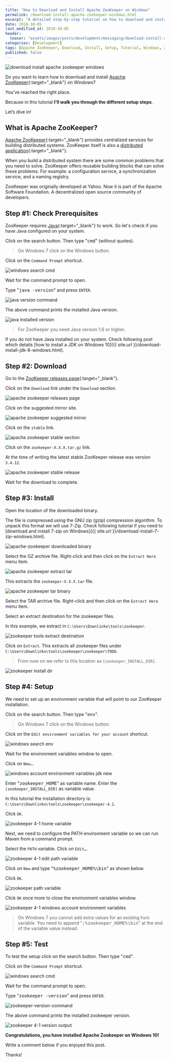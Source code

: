 ```yaml
---
title: "How to Download and Install Apache ZooKeeper on Windows"
permalink: /download-install-apache-zookeeper-windows.html
excerpt: "A detailed step-by-step tutorial on how to download and install Apache ZooKeeper on Windows 10."
date: 2018-10-05
last_modified_at: 2018-10-05
header:
  teaser: "assets/images/posts/development/messaging/download-install-apache-zookeeper-windows.png"
categories: [Development]
tags: [Apache ZooKeeper, Download, Install, Setup, Tutorial, Windows, Zookeeper]
published: false
---
```


<img src="{{ site.url }}/assets/images/posts/development/messaging/download-install-apache-zookeeper-windows.png" alt="download install apache zookeeper windows" class="align-right title-image">

Do you want to learn how to download and install [Apache ZooKeeper](https://zookeeper.apache.org/){:target="_blank"} on Windows?

You’ve reached the right place.

Because in this tutorial **I'll walk you through the different setup steps**.

Let’s dive in!

## What is Apache ZooKeeper?

[Apache ZooKeeper](https://en.wikipedia.org/wiki/Apache_ZooKeeper){:target="_blank"} provides centralized services for building distributed systems. ZooKeeper itself is also a [distributed application](https://en.wikipedia.org/wiki/Distributed_computing){:target="_blank"}.

When you build a distributed system there are some common problems that you need to solve. ZooKeeper offers reusable building blocks that can solve these problems. For example: a configuration service, a synchronization service, and a naming registry.

ZooKeeper was originally developed at Yahoo. Now it is part of the Apache Software Foundation. A decentralized open source community of developers.

## Step #1: Check Prerequisites

ZooKeeper requires [Java](http://www.oracle.com/technetwork/java/javase/downloads/index.html){:target="_blank"} to work. So let's check if you have Java configured on your system.

Click on the search button. Then type "<kbd>cmd</kbd>" (without quotes).

> On Windows 7 click on the Windows button.

Click on the `Command Prompt` shortcut.

<img src="{{ site.url }}/assets/images/posts/development/windows-search-cmd.png" alt="windows search cmd">

Wait for the command prompt to open.

Type "<kbd>java -version</kbd>" and press `ENTER`.

<img src="{{ site.url }}/assets/images/posts/development/java-version-command.png" alt="java version command">

The above command prints the installed Java version.

<img src="{{ site.url }}/assets/images/posts/development/java-installed-version.png" alt="java installed version">

> For ZooKeeper you need Java version 1.6 or higher.

If you do not have Java installed on your system. Check following post which details [how to install a JDK on Windows 10]({{ site.url }}/download-install-jdk-8-windows.html).

## Step #2: Download

Go to the [ZooKeeper releases page](https://zookeeper.apache.org/releases.html){:target="_blank"}.

Click on the `Download` link under the `Download` section.

<img src="{{ site.url }}/assets/images/posts/development/messaging/apache-zookeeper-releases-page.png" alt="apache zookeeper releases page">

Click on the suggested mirror site.

<img src="{{ site.url }}/assets/images/posts/development/messaging/apache-zookeeper-suggested-mirror.png" alt="apache zookeeper suggested mirror">

Click on the `stable` link.

<img src="{{ site.url }}/assets/images/posts/development/messaging/apache-zookeeper-stable-section.png" alt="apache zookeeper stable section">

Click on the `zookeeper-X.X.X.tar.gz` link.

At the time of writing the latest stable ZooKeeper release was version `3.4.12`.

<img src="{{ site.url }}/assets/images/posts/development/messaging/apache-zookeeper-stable-release.png" alt="apache zookeeper stable release">

Wait for the download to complete.

## Step #3: Install

Open the location of the downloaded binary.

The file is compressed using the GNU zip (gzip) compression algorithm. To unpack this format we will use 7-Zip. Check following tutorial if you need to [download and install 7-zip on Windows]({{ site.url }}/download-install-7-zip-windows.html).

<img src="{{ site.url }}/assets/images/posts/development/messaging/apache-zookeeper-downloaded-binary.png" alt="apache-zookeeper downloaded binary">

Select the GZ archive file. Right-click and then click on the `Extract Here` menu item.

<img src="{{ site.url }}/assets/images/posts/development/messaging/apache-zookeeper-extract-tar.png" alt="apache zookeeper extract tar">

This extracts the `zookeeper-X.X.X.tar` file.

<img src="{{ site.url }}/assets/images/posts/development/messaging/apache-zookeeper-tar-binary.png" alt="apache zookeeper tar binary">

Select the TAR archive file. Right-click and then click on the `Extract Here` menu item.

Select an extract destination for the zookeeper files.

In this example, we extract in `C:\Users\Downlinko\tools\zookeeper`.

<img src="{{ site.url }}/assets/images/posts/development/zookeeper/zookeeper-extract-destination.png" alt="zookeeper tools extract destination">

Click on `Extract`. This extracts all zookeeper files under `C:\Users\Downlinko\tools\zookeeper\zookeeper\TODO`.

> From now on we refer to this location as `[zookeeper_INSTALL_DIR]`.

<img src="{{ site.url }}/assets/images/posts/development/zookeeper/zookeeper-install-dir.png" alt="zookeeper install dir">

## Step #4: Setup

We need to set up an environment variable that will point to our ZooKeeper installation.

Click on the search button. Then type "<kbd>env</kbd>".

> On Windows 7 click on the Windows button.

Click on the `Edit environment variables for your account` shortcut.

<img src="{{ site.url }}/assets/images/posts/development/windows-search-env.png" alt="windows search env">

Wait for the environment variables window to open.

Click on `New…`.

<img src="{{ site.url }}/assets/images/posts/development/windows-account-environment-variables-jdk-new.png" alt="windows account environment variables jdk new">

Enter "<kbd>zookeeper_HOME</kbd>" as variable name. Enter the `[zookeeper_INSTALL_DIR]` as variable value.

In this tutorial the installation directory is: `C:\Users\Downlinko\tools\zookeeper\zookeeper-4.1`.

Click `OK`.

<img src="{{ site.url }}/assets/images/posts/development/zookeeper/zookeeper-4-1-home-variable.png" alt="zookeeper 4-1 home variable">

Next, we need to configure the PATH environment variable so we can run Maven from a command prompt.

Select the `PATH` variable. Click on `Edit…`.

<img src="{{ site.url }}/assets/images/posts/development/zookeeper/zookeeper-4-1-edit-path-variable.png" alt="zookeeper 4-1 edit path variable">

Click on `New` and type "<kbd>%zookeeper_HOME%\bin</kbd>" as shown below.

Click `OK`.

<img src="{{ site.url }}/assets/images/posts/development/zookeeper/zookeeper-path-variable.png" alt="zookeeper path variable">

Click `OK` once more to close the environment variables window.

<img src="{{ site.url }}/assets/images/posts/development/zookeeper/zookeeper-4-1-windows-account-environment-variables.png" alt="zookeeper 4-1 windows account environment variables">

> On Windows 7 you cannot add extra values for an existing `Path` variable. You need to append "<kbd>;%zookeeper_HOME%\bin</kbd>" at the end of the variable value instead.

## Step #5: Test

To test the setup click on the search button. Then type "<kbd>cmd</kbd>".

Click on the `Command Prompt` shortcut.

<img src="{{ site.url }}/assets/images/posts/development/windows-search-cmd.png" alt="windows search cmd">

Wait for the command prompt to open.

Type "<kbd>zookeeper -version</kbd>" and press `ENTER`.

<img src="{{ site.url }}/assets/images/posts/development/zookeeper/zookeeper-version-command.png" alt="zookeeper-version-command">

The above command prints the installed zookeeper version.

<img src="{{ site.url }}/assets/images/posts/development/zookeeper/zookeeper-4-1-version-output.png" alt="zookeeper 4-1 version output">

**Congratulations, you have installed Apache Zookeeper on Windows 10!**

Write a comment below if you enjoyed this post.

Thanks!
